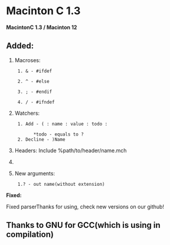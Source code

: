 # Macinton C 1.3
**MacintonC 1.3 / Macinton 12**

## Added:

1. Macroses: 

        1. & - #ifdef
            
        2. ^ - #else
            
        3. ; - #endif
            
        4. / - #ifndef
            
            
2. Watchers:

        1. Add - ( : name : value : todo :
        
              *todo - equals to ?
        2. Decline - )Name
        
3. Headers: Include %path/to/header/name.mch
4. 
5. New arguments:

        1.? - out name(without extension)

**Fixed:**

Fixed parserThanks for using, check new versions on our github!



## Thanks to GNU for GCC(which is using in compilation)
